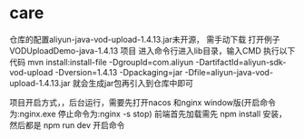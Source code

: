 # care

仓库的配置aliyun-java-vod-upload-1.4.13.jar未开源， 需手动下载 打开例子VODUploadDemo-java-1.4.13 项目 进入命令行进入lib目录，输入CMD 执行以下代码
mvn install:install-file -DgroupId=com.aliyun -DartifactId=aliyun-sdk-vod-upload -Dversion=1.4.13 -Dpackaging=jar -Dfile=aliyun-java-vod-upload-1.4.13.jar
就会生成jar包再引入到仓库中即可

项目开启方式，，后台运行，需要先打开nacos 和nginx window版(开启命令为:nginx.exe  停止命令为:nginx -s stop)
前端首先加载需先 npm install 安装， 然后都是 npm run dev 开启命令
